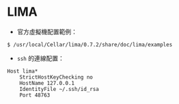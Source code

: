 # LIMA

- 官方虛擬機配置範例：

```console
$ /usr/local/Cellar/lima/0.7.2/share/doc/lima/examples
```

- `ssh` 的連線配置：

```console
Host lima*
	StrictHostKeyChecking no
	HostName 127.0.0.1
	IdentityFile ~/.ssh/id_rsa
	Port 48763
```
